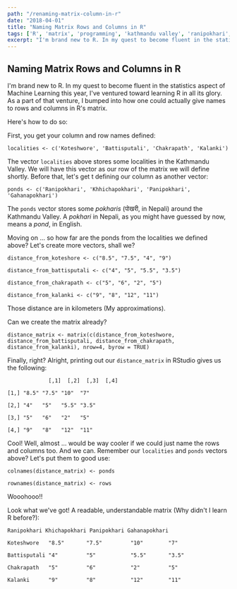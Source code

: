 ```yaml
---
path: "/renaming-matrix-column-in-r"
date: "2018-04-01"
title: "Naming Matrix Rows and Columns in R"
tags: ['R', 'matrix', 'programming', 'kathmandu valley', 'ranipokhari', 'gahanapokhari']
excerpt: "I'm brand new to R. In my quest to become fluent in the statistics aspect of Machine Learning this year, I've ventured toward learning R in all its glory. As a part of that venture, I bumped into how one could actually give names to rows and columns in R's matrix."
---
```


## Naming Matrix Rows and Columns in R

I'm brand new to R. In my quest to become fluent in the statistics aspect of Machine Learning this year, I've ventured toward learning R in all its glory. As a part of that venture, I bumped into how one could actually give names to rows and columns in R's matrix.

Here's how to do so:

First, you get your column and row names defined:

`localities <- c('Koteshwore', 'Battisputali', 'Chakrapath', 'Kalanki')`

The vector `localities` above stores some localities in the Kathmandu Valley. We will have this vector as our row of the matrix we will define shortly. Before that, let's get t defining our column as another vector:

`ponds <- c('Ranipokhari', 'Khhichapokhari', 'Panipokhari', 'Gahanapokhari')`

The `ponds` vector stores some *pokharis* (पोखरी, in Nepali) around the Kathmandu Valley. A *pokhari* in Nepali, as you might have guessed by now, means a *pond*, in English.

Moving on ... so how far are the ponds from the localities we defined above? Let's create more vectors, shall we?

`distance_from_koteshore <- c("8.5", "7.5", "4", "9")`

`distance_from_battisputali <- c("4", "5", "5.5", "3.5")`

`distance_from_chakrapath <- c("5", "6", "2", "5")`

`distance_from_kalanki <- c("9", "8", "12", "11")`

Those distance are in kilometers (My approximations).

Can we create the matrix already? 

`distance_matrix <- matrix(c(distance_from_koteshwore, distance_from_battisputali, distance_from_chakrapath, distance_from_kalanki), nrow=4, byrow = TRUE)`

Finally, right? Alright, printing out our `distance_matrix` in RStudio gives us the following:

`             [,1]  [,2]  [,3]  [,4]` 

`[1,] "8.5" "7.5" "10"  "7" `

`[2,] "4"   "5"   "5.5" "3.5"`

`[3,] "5"   "6"   "2"   "5"  `

`[4,] "9"   "8"   "12"  "11" `

Cool! Well, almost ... would be way cooler if we could just name the rows and columns too. And we can. Remember our `localities` and `ponds` vectors above? Let's put them to good use:

`colnames(distance_matrix) <- ponds`

`rownames(distance_matrix) <- rows`

Wooohooo!!

Look what we've got! A readable, understandable matrix (Why didn't I learn R before?):

`Ranipokhari Khichapokhari Panipokhari Gahanapokhari`

`Koteshwore   "8.5"       "7.5"         "10"        "7"         `

`Battisputali "4"         "5"           "5.5"       "3.5"        `

`Chakrapath   "5"         "6"           "2"         "5"          `

`Kalanki      "9"         "8"           "12"        "11"         `



